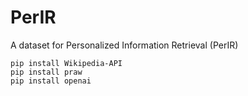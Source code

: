 # PerIR
A dataset for Personalized Information Retrieval (PerIR)

```shell
pip install Wikipedia-API
pip install praw
pip install openai
```